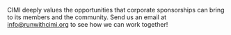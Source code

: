 CIMI deeply values the opportunities that corporate sponsorships can bring to its members and the community. Send us an email at [info@runwithcimi.org](#todo) to see how we can work together! 
